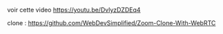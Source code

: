 voir cette video https://youtu.be/DvlyzDZDEq4

clone : https://github.com/WebDevSimplified/Zoom-Clone-With-WebRTC